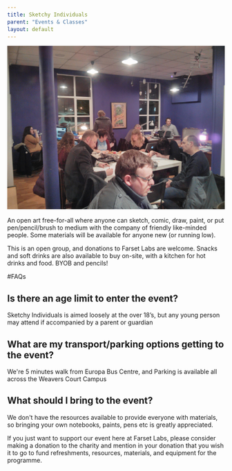 ```yaml
---
title: Sketchy Individuals
parent: "Events & Classes"
layout: default
---
```


![Sketchy Individuals](/events/sketchy_800.png)

An open art free-for-all where anyone can sketch, comic, draw, paint, or put pen/pencil/brush to medium with the company of friendly like-minded people. Some materials will be available for anyone new (or running low).

This is an open group, and donations to Farset Labs are welcome. Snacks and soft drinks are also available to buy on-site, with a kitchen for hot drinks and food. BYOB and pencils!

#FAQs

## Is there an age limit to enter the event?

Sketchy Individuals is aimed loosely at the over 18’s, but any young person may attend if accompanied by a parent or guardian

## What are my transport/parking options getting to the event?

We're 5 minutes walk from Europa Bus Centre, and Parking is available all across the Weavers Court Campus

## What should I bring to the event?

We don't have the resources available to provide everyone with materials, so bringing your own notebooks, paints, pens etc is greatly appreciated.

If you just want to support our event here at Farset Labs, please consider making a donation to the charity and mention in your donation that you wish it to go to fund refreshments, resources, materials, and equipment for the programme.



